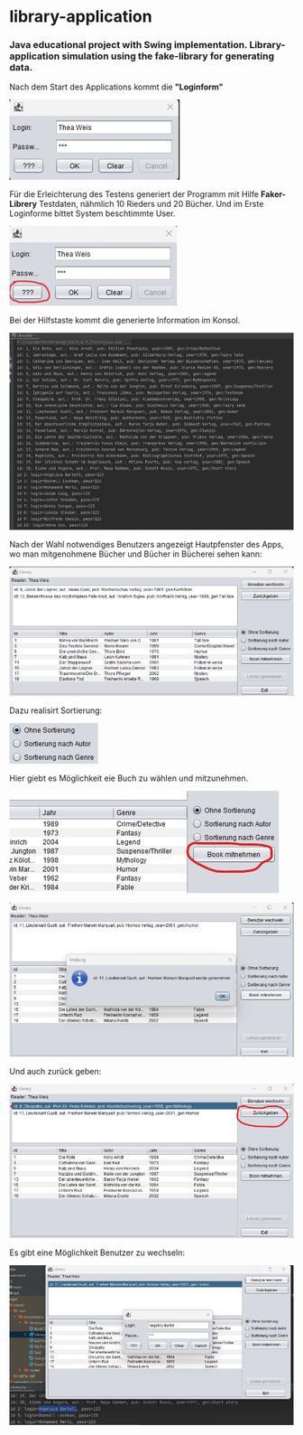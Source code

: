 # library-application
### Java educational project with Swing implementation. Library-application simulation using the fake-library for generating data.

Nach dem Start des Applications kommt die __"Loginform"__ 

![___Loginform___](https://github.com/EllinaGorby/library/blob/main/Screenshot/Screenshot_Login0.jpg)

Für die Erleichterung des Testens generiert der Programm mit Hilfe __Faker-Librery__ Testdaten, nähmlich 10 Rieders und 20 Bücher. Und im Erste Loginforme bittet System beschtimmte User.

![Hilfstaste](https://github.com/EllinaGorby/library/blob/main/Screenshot/Screenshot_Login1.jpg)

Bei der Hilfstaste kommt die generierte Information im Konsol. 

![___Information im Konsol___](https://github.com/EllinaGorby/library/blob/main/Screenshot/Screenshot_generated_daten.jpg)

Nach der Wahl notwendiges Benutzers angezeigt Hautpfenster des Apps, wo man mitgenohmene Bücher und Bücher in Bücherei sehen kann:

![___Loginform___](https://github.com/EllinaGorby/library/blob/main/Screenshot/Screenshot_Hauptfenster.png)

Dazu realisirt Sortierung:

![___Benutzer wechseln___](https://github.com/EllinaGorby/library/blob/main/Screenshot/Screenshot_Sortirung.jpg)

Hier giebt es Möglichkeit eie Buch zu wählen und mitzunehmen.

![___Buch wählen und mitnehmen___](https://github.com/EllinaGorby/library/blob/main/Screenshot/Screenshot_Hauptfenster3k.jpg)

![___Buch wählen und mitnehmen___](https://github.com/EllinaGorby/library/blob/main/Screenshot/Screenshot_Hauptfenster4.jpg)

Und auch zurück geben:

![___Buch zurück geben___](https://github.com/EllinaGorby/library/blob/main/Screenshot/Screenshot_Hauptfenster5.jpg)

Es gibt eine Möglichkeit Benutzer zu wechseln:

![___Benutzer wechseln___](https://github.com/EllinaGorby/library/blob/main/Screenshot/Screenshot_Hauptfenster7.jpg)




